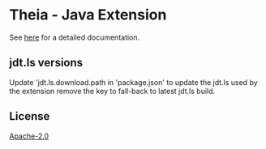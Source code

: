 # Theia - Java Extension

See [here](https://github.com/theia-ide/theia) for a detailed documentation.

## jdt.ls versions
Update  'jdt.ls.download.path in 'package.json' to update the jdt.ls used by the extension
remove the key to fall-back to latest jdt.ls build.


## License
[Apache-2.0](https://github.com/theia-ide/theia/blob/master/LICENSE)